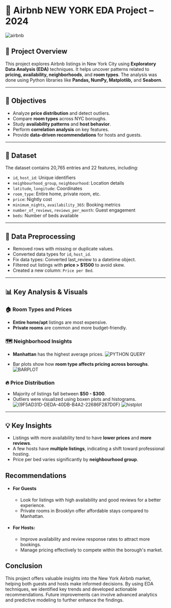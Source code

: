 # 🗽 Airbnb NEW YORK EDA Project – 2024
 
![airbnb](https://github.com/user-attachments/assets/1b88aaf5-b108-4c28-bb98-0c662c49a2ae)

## 📌 Project Overview
This project explores Airbnb listings in New York City using **Exploratory Data Analysis (EDA)** techniques. It helps uncover patterns related to **pricing, availability, neighborhoods**, and **room types**. The analysis was done using Python libraries like **Pandas, NumPy, Matplotlib,** and **Seaborn**.

---

## 🎯 Objectives
- Analyze **price distribution** and detect outliers.
- Compare **room types** across NYC boroughs.
- Study **availability patterns** and **host behavior**.
- Perform **correlation analysis** on key features.
- Provide **data-driven recommendations** for hosts and guests.

---

## 📂 Dataset
The dataset contains 20,765 entries and 22 features, including:
- `id`, `host_id`: Unique identifiers  
- `neighbourhood_group`, `neighbourhood`: Location details  
- `latitude`, `longitude`: Coordinates  
- `room_type`: Entire home, private room, etc.  
- `price`: Nightly cost  
- `minimum_nights`, `availability_365`: Booking metrics  
- `number_of_reviews`, `reviews_per_month`: Guest engagement  
- `beds`: Number of beds available  

---

## 🔄 Data Preprocessing
- Removed rows with missing or duplicate values.
- Converted data types for `id`, `host_id`.
- Fix data types: Converted last_review to a datetime object.
- Filtered out listings with **price > $1500** to avoid skew.
- Created a new column: `Price per Bed`.

---

## 📊 Key Analysis & Visuals

### 🏠 Room Types and Prices
- **Entire home/apt** listings are most expensive.
- **Private rooms** are common and more budget-friendly.

### 🗺 Neighborhood Insights
- **Manhattan** has the highest average prices.
![PYTHON QUERY](https://github.com/user-attachments/assets/5d5f4667-0994-4d8c-8e03-9850bf8f0040)


- Bar plots show how **room type affects pricing across boroughs**.
![BARPLOT](https://github.com/user-attachments/assets/f4fb3789-4a5a-4ca2-bac7-3da5b04b6476)


### 🔥 Price Distribution
- Majority of listings fall between **$50 - $300**.
- Outliers were visualized using boxen plots and histograms.
![{9F5AD31D-DEDA-40DB-B4A2-22686F287D0F}](https://github.com/user-attachments/assets/e8f36a7d-d0ca-4c97-aeea-c7d903ce0955)
![histplot](https://github.com/user-attachments/assets/8c63949a-d0e3-48d7-b2fa-811bb8f66437)
---

## 💡 Key Insights
- Listings with more availability tend to have **lower prices** and **more reviews**.
- A few hosts have **multiple listings**, indicating a shift toward professional hosting.
- Price per bed varies significantly by **neighbourhood group**.

## Recommendations
* #### For Guests
  * Look for listings with high availability and good reviews for a better experience.
  * Private rooms in Brooklyn offer affordable stays compared to Manhattan.
* #### For Hosts:
  * Improve availability and review response rates to attract more bookings.
  * Manage pricing effectively to compete within the borough's market.

## Conclusion
This project offers valuable insights into the New York Airbnb market, helping both guests and hosts make informed decisions. By using EDA techniques, we identified key trends and developed actionable recommendations. Future improvements can involve advanced analytics and predictive modeling to further enhance the findings.
